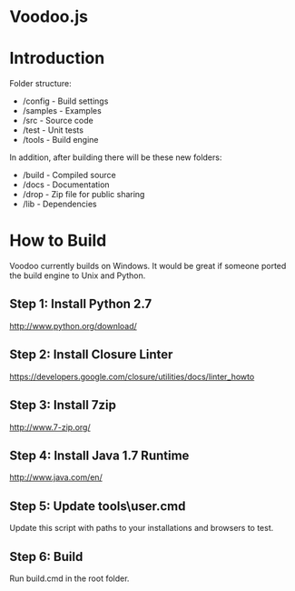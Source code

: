 Voodoo.js
======

# Introduction

Folder structure:

  * /config - Build settings
  * /samples - Examples
  * /src - Source code
  * /test - Unit tests
  * /tools - Build engine
  
In addition, after building there will be these new folders:

  * /build - Compiled source
  * /docs - Documentation
  * /drop - Zip file for public sharing
  * /lib - Dependencies

# How to Build

Voodoo currently builds on Windows. It would be great if someone ported the build engine to Unix and Python.

## Step 1: Install Python 2.7

  http://www.python.org/download/
  
## Step 2: Install Closure Linter

  https://developers.google.com/closure/utilities/docs/linter_howto

## Step 3: Install 7zip

  http://www.7-zip.org/
  
## Step 4: Install Java 1.7 Runtime

  http://www.java.com/en/

## Step 5: Update tools\user.cmd

  Update this script with paths to your installations and browsers to test.

## Step 6: Build

  Run build.cmd in the root folder.
